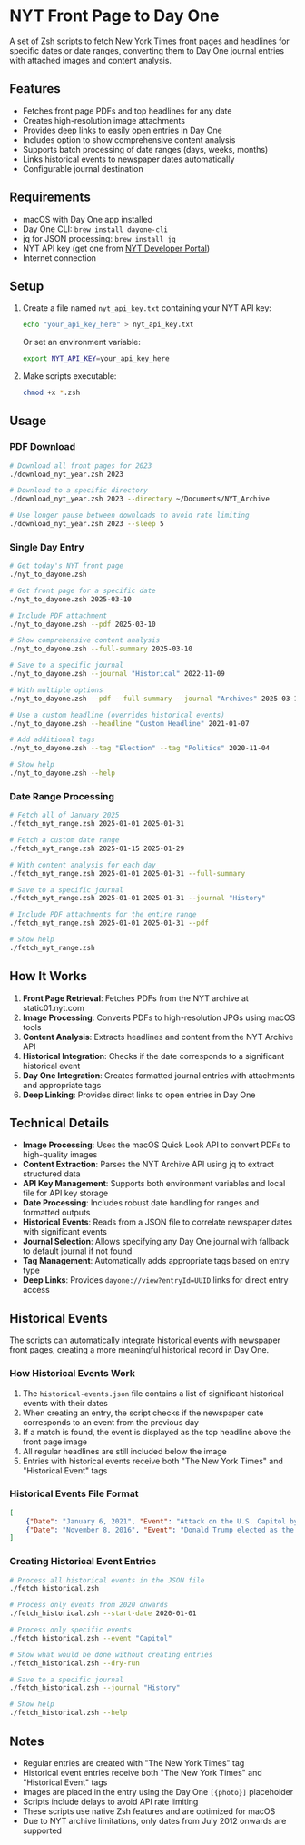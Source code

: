 # NYT Front Page to Day One

A set of Zsh scripts to fetch New York Times front pages and headlines for specific dates or date ranges, converting them to Day One journal entries with attached images and content analysis.

## Features

- Fetches front page PDFs and top headlines for any date
- Creates high-resolution image attachments
- Provides deep links to easily open entries in Day One
- Includes option to show comprehensive content analysis
- Supports batch processing of date ranges (days, weeks, months)
- Links historical events to newspaper dates automatically
- Configurable journal destination

## Requirements

- macOS with Day One app installed
- Day One CLI: `brew install dayone-cli`
- jq for JSON processing: `brew install jq`
- NYT API key (get one from [NYT Developer Portal](https://developer.nytimes.com))
- Internet connection

## Setup

1. Create a file named `nyt_api_key.txt` containing your NYT API key:
   ```zsh
   echo "your_api_key_here" > nyt_api_key.txt
   ```
   
   Or set an environment variable:
   ```zsh
   export NYT_API_KEY=your_api_key_here
   ```

2. Make scripts executable:
   ```zsh
   chmod +x *.zsh
   ```

## Usage

### PDF Download

```zsh
# Download all front pages for 2023
./download_nyt_year.zsh 2023

# Download to a specific directory
./download_nyt_year.zsh 2023 --directory ~/Documents/NYT_Archive

# Use longer pause between downloads to avoid rate limiting
./download_nyt_year.zsh 2023 --sleep 5
```

### Single Day Entry

```zsh
# Get today's NYT front page
./nyt_to_dayone.zsh

# Get front page for a specific date
./nyt_to_dayone.zsh 2025-03-10

# Include PDF attachment
./nyt_to_dayone.zsh --pdf 2025-03-10

# Show comprehensive content analysis
./nyt_to_dayone.zsh --full-summary 2025-03-10

# Save to a specific journal 
./nyt_to_dayone.zsh --journal "Historical" 2022-11-09

# With multiple options
./nyt_to_dayone.zsh --pdf --full-summary --journal "Archives" 2025-03-10

# Use a custom headline (overrides historical events)
./nyt_to_dayone.zsh --headline "Custom Headline" 2021-01-07

# Add additional tags
./nyt_to_dayone.zsh --tag "Election" --tag "Politics" 2020-11-04

# Show help
./nyt_to_dayone.zsh --help
```

### Date Range Processing

```zsh
# Fetch all of January 2025
./fetch_nyt_range.zsh 2025-01-01 2025-01-31

# Fetch a custom date range
./fetch_nyt_range.zsh 2025-01-15 2025-01-29

# With content analysis for each day
./fetch_nyt_range.zsh 2025-01-01 2025-01-31 --full-summary

# Save to a specific journal
./fetch_nyt_range.zsh 2025-01-01 2025-01-31 --journal "History"

# Include PDF attachments for the entire range
./fetch_nyt_range.zsh 2025-01-01 2025-01-31 --pdf

# Show help
./fetch_nyt_range.zsh
```

## How It Works

1. **Front Page Retrieval**: Fetches PDFs from the NYT archive at static01.nyt.com
2. **Image Processing**: Converts PDFs to high-resolution JPGs using macOS tools
3. **Content Analysis**: Extracts headlines and content from the NYT Archive API
4. **Historical Integration**: Checks if the date corresponds to a significant historical event
5. **Day One Integration**: Creates formatted journal entries with attachments and appropriate tags
6. **Deep Linking**: Provides direct links to open entries in Day One

## Technical Details

- **Image Processing**: Uses the macOS Quick Look API to convert PDFs to high-quality images
- **Content Extraction**: Parses the NYT Archive API using jq to extract structured data
- **API Key Management**: Supports both environment variables and local file for API key storage
- **Date Processing**: Includes robust date handling for ranges and formatted outputs
- **Historical Events**: Reads from a JSON file to correlate newspaper dates with significant events
- **Journal Selection**: Allows specifying any Day One journal with fallback to default journal if not found
- **Tag Management**: Automatically adds appropriate tags based on entry type
- **Deep Links**: Provides `dayone://view?entryId=UUID` links for direct entry access

## Historical Events

The scripts can automatically integrate historical events with newspaper front pages, creating a more meaningful historical record in Day One.

### How Historical Events Work

1. The `historical-events.json` file contains a list of significant historical events with their dates
2. When creating an entry, the script checks if the newspaper date corresponds to an event from the previous day
3. If a match is found, the event is displayed as the top headline above the front page image
4. All regular headlines are still included below the image
5. Entries with historical events receive both "The New York Times" and "Historical Event" tags

### Historical Events File Format

```json
[
    {"Date": "January 6, 2021", "Event": "Attack on the U.S. Capitol by pro-Trump rioters"},
    {"Date": "November 8, 2016", "Event": "Donald Trump elected as the 45th U.S. President"}
]
```

### Creating Historical Event Entries

```zsh
# Process all historical events in the JSON file
./fetch_historical.zsh

# Process only events from 2020 onwards
./fetch_historical.zsh --start-date 2020-01-01

# Process only specific events
./fetch_historical.zsh --event "Capitol"

# Show what would be done without creating entries
./fetch_historical.zsh --dry-run

# Save to a specific journal
./fetch_historical.zsh --journal "History"

# Show help
./fetch_historical.zsh --help
```

## Notes

- Regular entries are created with "The New York Times" tag
- Historical event entries receive both "The New York Times" and "Historical Event" tags
- Images are placed in the entry using the Day One `[{photo}]` placeholder
- Scripts include delays to avoid API rate limiting
- These scripts use native Zsh features and are optimized for macOS
- Due to NYT archive limitations, only dates from July 2012 onwards are supported